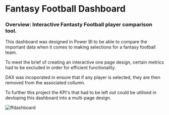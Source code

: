 # Fantasy Football Dashboard
### Overview: Interactive Fantasty Football player comparison tool.

This dashboard was designed in Power BI to be able to compare the important data when it comes to making selections for a fantasy football team. 

To meet the brief of creating an interactive one page design, certain metrics had to be excluded in order for efficient functionality.

DAX was incoporated in ensure that if any player is selected, they are then removed from the associated collumn. 

To further this project the KPI's that had to be left out could be utilised in devloping this dashboard into a multi-page design.

![ffdashboard](https://user-images.githubusercontent.com/99413257/157912067-e400c028-8737-4065-b060-1c98ab47bab3.gif)

